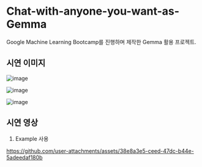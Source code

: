 # Chat-with-anyone-you-want-as-Gemma
Google Machine Learning Bootcamp를 진행하며 제작한 Gemma 활용 프로젝트.

## 시연 이미지

![image](https://github.com/user-attachments/assets/907f4c10-7f5c-4802-841a-9bfb0d3080fb)


![image](https://github.com/user-attachments/assets/b1073421-084f-418e-b7b4-88341f05009a)


![image](https://github.com/user-attachments/assets/2f2afdeb-2118-46ad-ba12-029244d3999c)

 ## 시연 영상

1. Example 사용

https://github.com/user-attachments/assets/38e8a3e5-ceed-47dc-b44e-5adeedaf180b

